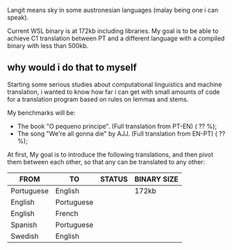 Langit means sky in some austronesian languages (malay being one i can speak).

Current WSL binary is at 172kb including libraries. My goal is to be able to achieve C1 translation between PT and a different language with a compiled binary with less than 500kb. 

## why would i do that to myself

Starting some serious studies about computational linguistics and machine translation, i wanted to know how far i can get with small amounts of code for a translation program based on rules on lemmas and stems.

My benchmarks will be:
- The book "O pequeno principe". (Full translation from PT-EN) ( ?? %);
- The song "We're all gonna die" by AJJ. (Full translation from EN-PT) ( ?? %);

At first, My goal is to introduce the following translations, and then pivot them between each other, so that any can be translated to any other:

| FROM          | TO            | STATUS | BINARY SIZE |
| ------------- | ------------- | ------ | ----------- |
| Portuguese    | English       |        |    172kb    |
| English       | Portuguese    |        |             |
| English       | French        |        |             |
| Spanish       | Portuguese    |        |             |
| Swedish       | English       |        |             |